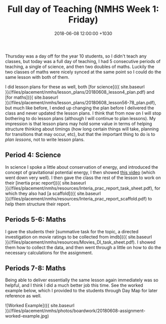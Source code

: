 ﻿---
layout: post
title:  "Full day of Teaching (NMHS Week 1: Friday)"
date:   2018-06-08 12:00:00 +1030
categories: MTeach nmhsPlacement
---

Thursday was a day off for the year 10 students, so I didn't teach any classes, but today was a full day of teaching, I had 5 consecutive periods of teaching, a single of science, and then two doubles of maths. Luckily the two classes of maths were nicely synced at the same point so I could do the same lesson with both of them. 

I did lesson plans for these as well, both [for science]({{ site.baseurl }}//files/placement/nmhs/lesson_plans/20180608_lesson4_plan.pdf) and [for maths]({{ site.baseurl }}//files/placement/nmhs/lesson_plans/20180608_lesson56-78_plan.pdf), but much like before, I ended up changing the plan before I delivered the class and never updated the lesson plans. I think that from now on I will stop bothering to do lesson plans (although I will continue to plan lessons). My impression is that lesson plans may hold some value in terms of helping structure thinking about timings (how long certain things will take, planning for transitions that may occur, etc), but that the important thing to do is to *plan lessons*, not to write lesson plans.

## Period 4: Science

In science I spoke a little about conservation of energy, and introduced the concept of gravitational potential energy, I then showed [this video](https://youtu.be/PWNs7i4rEWA) (which went down very well). I then gave the class the rest of the lesson to work on their [inertia prac report]({{ site.baseurl }}//files/placement/nmhs/resources/Interia_prac_report_task_sheet.pdf), for which they also had [a scaffold]({{ site.baseurl }}//files/placement/nmhs/resources/Interia_prac_report_scaffold.pdf) to help them structure their report.

## Periods 5-6: Maths

I gave the students their [summative task for the topic, a directed investigation on movie ratings to be collected from imdb]({{ site.baseurl }}//files/placement/nmhs/resources/Movies_DI_task_sheet.pdf). I showed them how to collect the data, and then went through a little on how to do the necessary calculations for the assignment. 

## Periods 7-8: Maths

Being able to deliver essentially the same lesson again immediately was so helpful, and I think I did a much better job this time. See the worked example below, which I provided to the students through Day Map for later reference as well.

![Worked Example]({{ site.baseurl }}//files/placement/nmhs/photos/boardwork/20180608-assignment-worked-example.jpg)




